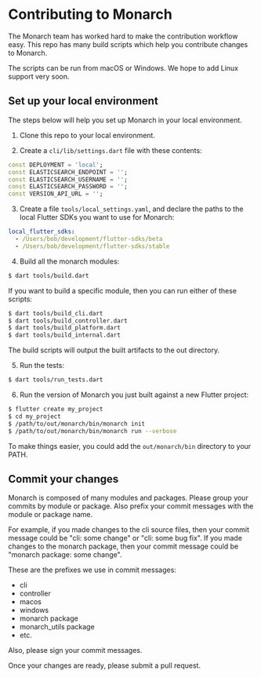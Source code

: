 # Contributing to Monarch

The Monarch team has worked hard to make the contribution workflow easy. 
This repo has many build scripts which help you contribute changes 
to Monarch.

The scripts can be run from macOS or Windows. We hope to add Linux support
very soon.


## Set up your local environment
The steps below will help you set up Monarch in your local environment.

1. Clone this repo to your local environment.

2. Create a `cli/lib/settings.dart` file with these contents:
```dart
const DEPLOYMENT = 'local';
const ELASTICSEARCH_ENDPOINT = '';
const ELASTICSEARCH_USERNAME = '';
const ELASTICSEARCH_PASSWORD = '';
const VERSION_API_URL = '';
```

3. Create a file `tools/local_settings.yaml`, and declare the paths to the 
   local Flutter SDKs you want to use for Monarch:
```yaml
local_flutter_sdks:
  - /Users/bob/development/flutter-sdks/beta
  - /Users/bob/development/flutter-sdks/stable
```

4. Build all the monarch modules:
```sh
$ dart tools/build.dart
```

If you want to build a specific module, then you can run either of these scripts:
```sh
$ dart tools/build_cli.dart
$ dart tools/build_controller.dart
$ dart tools/build_platform.dart 
$ dart tools/build_internal.dart
```

The build scripts will output the built artifacts to the out directory.

5. Run the tests:
```sh
$ dart tools/run_tests.dart
```

6. Run the version of Monarch you just built against a new Flutter project:
```sh
$ flutter create my_project
$ cd my_project
$ /path/to/out/monarch/bin/monarch init
$ /path/to/out/monarch/bin/monarch run --verbose
```

To make things easier, you could add the `out/monarch/bin` directory to your PATH.


## Commit your changes
Monarch is composed of many modules and packages. Please group your commits by module 
or package. Also prefix your commit messages with the module or package name. 

For example, if you made changes to the cli source files, then your commit message could be 
"cli: some change" or "cli: some bug fix". If you made changes to the 
monarch package, then your commit message could be "monarch package: some change".

These are the prefixes we use in commit messages:

- cli
- controller
- macos
- windows
- monarch package
- monarch_utils package
- etc.

Also, please sign your commit messages.

Once your changes are ready, please submit a pull request.
